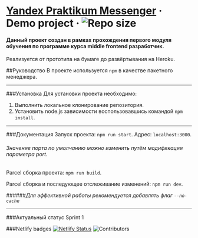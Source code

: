 # [Yandex Praktikum Messenger](https://github.com/OnexDev/middle.messenger.praktikum.yandex) &middot; Demo project &middot; ![Repo size](https://img.shields.io/github/repo-size/onexdev/middle.messenger.praktikum.yandex)

#### Данный проект создан в рамках прохождения первого модуля обучения по программе курса middle frontend разработчик.
Реализуется от прототипа на бумаге до развёртывания на Heroku. 

##Руководство
В проекте используется `npm` в качестве пакетного менеджера.
___
###Установка
Для установки проекта необходимо:
1. Выполнить локальное клонирование репозитория.
2. Установить node.js зависимости воспользовавшись командой `npm install`.
___
###Документация
Запуск проекта: `npm run start`. Адрес: `localhost:3000`.

###### Значение порта по умолчанию можно изменить путём модификации параметра port.


Parcel сборка проекта: `npm run build`.

Parcel сборка и последующее отслеживание изменений: `npm run dev`.

######_Для эффективной работы рекомендуется добавлять флаг `--no-cache`_
___


###Актуальный статус
Sprint 1

###Netlify badges
[![Netlify Status](https://api.netlify.com/api/v1/badges/840fe653-3cee-4c38-99e6-56f885282e0f/deploy-status)](https://app.netlify.com/sites/pritornyi-msg/deploys)
![Contributors](https://img.shields.io/website?label=netlify&url=https%3A%2F%2Fpritornyi-msg.netlify.app%2F)



